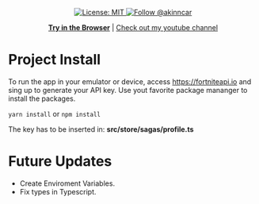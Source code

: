<p align="center"> 
  <a aria-label="" href="/LICENSE" target="_blank">
    <img alt="License: MIT" src="https://img.shields.io/badge/License-MIT-success.svg?style=flat-square&color=33CC12" target="_blank" />
  </a>

  <a aria-label="instagram" href="https://www.instagram.com/akinncar/" target="_blank">
    <img alt="Follow @akinncar" src="https://img.shields.io/twitter/follow/akinncar.svg?style=flat-square&label=Follow%20%40akinncar&logo=INSTAGRAM&logoColor=FFFFFF&labelColor=000&logoWidth=15&color=lightgray" />
  </a>
</p>

<p align="center">
  <a aria-label="try fortstatus" href="https://fortstatus.netlify.app/"><b>Try in the Browser</b></a>
 |
  <a aria-label="subscribe on youtube" href="https://www.youtube.com/channel/UCdbUT3GEnXld4tzYRZkGVHA">Check out my youtube channel</a>
</p>

# Project Install

To run the app in your emulator or device, access https://fortniteapi.io and sing up to generate your API key. Use yout favorite package mananger to install the packages.

`yarn install`
or
`npm install`

The key has to be inserted in: <b>src/store/sagas/profile.ts</b>

# Future Updates

<ul>
  <li>Create Enviroment Variables.</li>
  <li>Fix types in Typescript.</li>
</ul>
